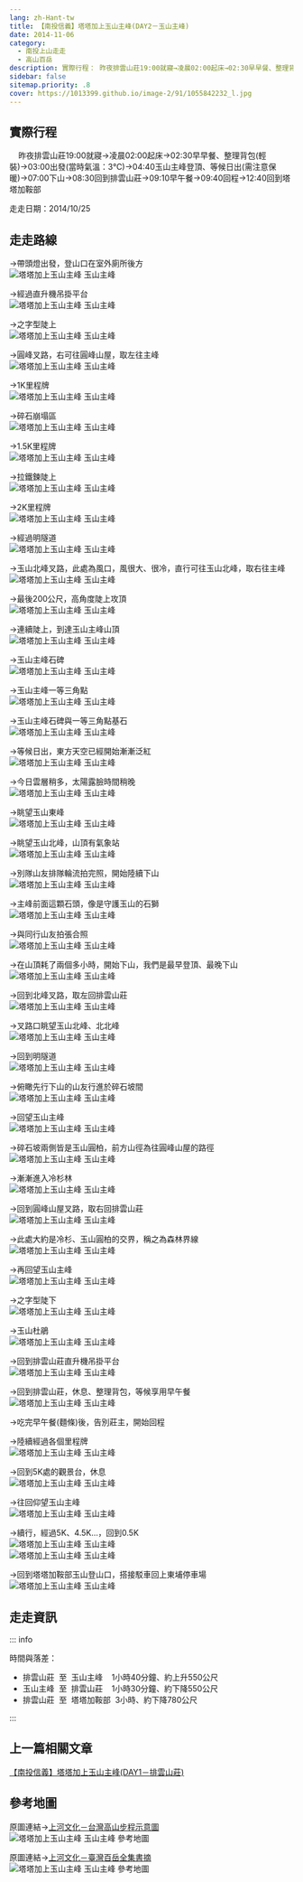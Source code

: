 ```yaml
---
lang: zh-Hant-tw
title: 【南投信義】塔塔加上玉山主峰(DAY2－玉山主峰)
date: 2014-11-06
category: 
  - 南投上山走走
  - 高山百岳
description: 實際行程： 昨夜排雲山莊19:00就寢→凌晨02:00起床→02:30早早餐、整理背包(輕裝)→03:00出發(當時氣溫：3℃)→04:40玉山主峰登頂、等候日出(需注意保暖)→07:00下山→08:30回到排雲山莊→09:10早午餐→09:40回程→12:40回到塔塔加鞍部
sidebar: false
sitemap.priority: .8
cover: https://1013399.github.io/image-2/91/1055842232_l.jpg
---
```


## 實際行程 

    昨夜排雲山莊19:00就寢→凌晨02:00起床→02:30早早餐、整理背包(輕裝)→03:00出發(當時氣溫：3℃)→04:40玉山主峰登頂、等候日出(需注意保暖)→07:00下山→08:30回到排雲山莊→09:10早午餐→09:40回程→12:40回到塔塔加鞍部

<!-- more -->

走走日期：2014/10/25

## 走走路線
→帶頭燈出發，登山口在室外廁所後方  
![塔塔加上玉山主峰 玉山主峰](https://1013399.github.io/image-2/91/1055842235_l.jpg)

→經過直升機吊掛平台  
![塔塔加上玉山主峰 玉山主峰](https://1013399.github.io/image-2/91/1055847557_l.jpg)

→之字型陡上  
![塔塔加上玉山主峰 玉山主峰](https://1013399.github.io/image-2/91/1055847657_l.jpg)

→圓峰叉路，右可往圓峰山屋，取左往主峰  
![塔塔加上玉山主峰 玉山主峰](https://1013399.github.io/image-2/91/1055847757_l.jpg)

→1K里程牌  
![塔塔加上玉山主峰 玉山主峰](https://1013399.github.io/image-2/91/1055842616_l.jpg)

→碎石崩塌區  
![塔塔加上玉山主峰 玉山主峰](https://1013399.github.io/image-2/91/1055846460_l.jpg)

→1.5K里程牌  
![塔塔加上玉山主峰 玉山主峰](https://1013399.github.io/image-2/91/1055842618_l.jpg)

→拉鐵鍊陡上  
![塔塔加上玉山主峰 玉山主峰](https://1013399.github.io/image-2/91/1055846862_l.jpg)

→2K里程牌  
![塔塔加上玉山主峰 玉山主峰](https://1013399.github.io/image-2/91/1055844595_l.jpg)

→經過明隧道  
![塔塔加上玉山主峰 玉山主峰](https://1013399.github.io/image-2/91/1055845364_l.jpg)

→玉山北峰叉路，此處為風口，風很大、很冷，直行可往玉山北峰，取右往主峰  
![塔塔加上玉山主峰 玉山主峰](https://1013399.github.io/image-2/91/1055847658_l.jpg)

→最後200公尺，高角度陡上攻頂  
![塔塔加上玉山主峰 玉山主峰](https://1013399.github.io/image-2/91/1055846462_l.jpg)

→連續陡上，到達玉山主峰山頂  
![塔塔加上玉山主峰 玉山主峰](https://1013399.github.io/image-2/91/1055845563_l.jpg)

→玉山主峰石碑  
![塔塔加上玉山主峰 玉山主峰](https://1013399.github.io/image-2/91/1055847958_l.jpg)

→玉山主峰一等三角點  
![塔塔加上玉山主峰 玉山主峰](https://1013399.github.io/image-2/91/1055846463_l.jpg)

→玉山主峰石碑與一等三角點基石  
![塔塔加上玉山主峰 玉山主峰](https://1013399.github.io/image-2/91/1055846464_l.jpg)

→等候日出，東方天空已經開始漸漸泛紅  
![塔塔加上玉山主峰 玉山主峰](https://1013399.github.io/image-2/91/1055846467_l.jpg)

→今日雲層稍多，太陽露臉時間稍晚  
![塔塔加上玉山主峰 玉山主峰](https://1013399.github.io/image-2/91/1055846871_l.jpg)

→眺望玉山東峰  
![塔塔加上玉山主峰 玉山主峰](https://1013399.github.io/image-2/91/1055848162_l.jpg)

→眺望玉山北峰，山頂有氣象站  
![塔塔加上玉山主峰 玉山主峰](https://1013399.github.io/image-2/91/1055844600_l.jpg)

→別隊山友排隊輪流拍完照，開始陸續下山  
![塔塔加上玉山主峰 玉山主峰](https://1013399.github.io/image-2/91/1055841721_l.jpg)

→主峰前面這顆石頭，像是守護玉山的石獅  
![塔塔加上玉山主峰 玉山主峰](https://1013399.github.io/image-2/91/1055842514_l.jpg)

→與同行山友拍張合照  
![塔塔加上玉山主峰 玉山主峰](https://1013399.github.io/image-2/91/1055842232_l.jpg)

→在山頂耗了兩個多小時，開始下山，我們是最早登頂、最晚下山  
![塔塔加上玉山主峰 玉山主峰](https://1013399.github.io/image-2/91/1055844213_l.jpg)

→回到北峰叉路，取左回排雲山莊  
![塔塔加上玉山主峰 玉山主峰](https://1013399.github.io/image-2/91/1055846670_l.jpg)

→叉路口眺望玉山北峰、北北峰  
![塔塔加上玉山主峰 玉山主峰](https://1013399.github.io/image-2/91/1055848065_l.jpg)

→回到明隧道  
![塔塔加上玉山主峰 玉山主峰](https://1013399.github.io/image-2/91/1055848264_l.jpg)

→俯瞰先行下山的山友行進於碎石坡間  
![塔塔加上玉山主峰 玉山主峰](https://1013399.github.io/image-2/91/1055848657_l.jpg)

→回望玉山主峰  
![塔塔加上玉山主峰 玉山主峰](https://1013399.github.io/image-2/91/1055846168_l.jpg)

→碎石坡兩側皆是玉山圓柏，前方山徑為往圓峰山屋的路徑  
![塔塔加上玉山主峰 玉山主峰](https://1013399.github.io/image-2/91/1055844603_l.jpg)

→漸漸進入冷杉林  
![塔塔加上玉山主峰 玉山主峰](https://1013399.github.io/image-2/91/1055848267_l.jpg)

→回到圓峰山屋叉路，取右回排雲山莊  
![塔塔加上玉山主峰 玉山主峰](https://1013399.github.io/image-2/91/1055846169_l.jpg)

→此處大約是冷杉、玉山圓柏的交界，稱之為森林界線  
![塔塔加上玉山主峰 玉山主峰](https://1013399.github.io/image-2/91/1055847765_l.jpg)

→再回望玉山主峰  
![塔塔加上玉山主峰 玉山主峰](https://1013399.github.io/image-2/91/1055843502_l.jpg)

→之字型陡下  
![塔塔加上玉山主峰 玉山主峰](https://1013399.github.io/image-2/91/1055845571_l.jpg)

→玉山杜鵑  
![塔塔加上玉山主峰 玉山主峰](https://1013399.github.io/image-2/91/1055847460_l.jpg)

→回到排雲山莊直升機吊掛平台  
![塔塔加上玉山主峰 玉山主峰](https://1013399.github.io/image-2/91/1055847767_l.jpg)

→回到排雲山莊，休息、整理背包，等候享用早午餐  
![塔塔加上玉山主峰 玉山主峰](https://1013399.github.io/image-2/91/1055846974_l.jpg)

→吃完早午餐(麵條)後，告別莊主，開始回程

→陸續經過各個里程牌  
![塔塔加上玉山主峰 玉山主峰](https://1013399.github.io/image-2/91/1055847869_l.jpg)

→回到5K處的觀景台，休息  
![塔塔加上玉山主峰 玉山主峰](https://1013399.github.io/image-2/91/1055848168_l.jpg)

→往回仰望玉山主峰  
![塔塔加上玉山主峰 玉山主峰](https://1013399.github.io/image-2/91/1055847673_l.jpg)

→續行，經過5K、4.5K...，回到0.5K  
![塔塔加上玉山主峰 玉山主峰](https://1013399.github.io/image-2/91/1055843504_l.jpg)  
![塔塔加上玉山主峰 玉山主峰](https://1013399.github.io/image-2/91/1055843505_l.jpg)

→回到塔塔加鞍部玉山登山口，搭接駁車回上東埔停車場  
![塔塔加上玉山主峰 玉山主峰](https://1013399.github.io/image-2/91/1055843506_l.jpg)

## 走走資訊

::: info

時間與落差：  
- 排雲山莊  至  玉山主峰    1小時40分鐘、約上升550公尺  
- 玉山主峰  至  排雲山莊    1小時30分鐘、約下降550公尺  
- 排雲山莊  至  塔塔加鞍部  3小時、約下降780公尺

:::

## 上一篇相關文章
[【南投信義】塔塔加上玉山主峰(DAY1－排雲山莊)](/posts/post-92-2014-11-05.md)

## 參考地圖 
原圖連結→[上河文化－台灣高山步程示意圖](http://www.sunriver.com.tw/map_hiking_index.htm)  
![塔塔加上玉山主峰 玉山主峰 參考地圖](https://1013399.github.io/image-2/91/1055842632_l.jpg)

原圖連結→[上河文化－臺灣百岳全集書摘](http://www.sunriver.com.tw/takayama/yushan.htm)  
![塔塔加上玉山主峰 玉山主峰 參考地圖](https://1013399.github.io/image-2/91/1056841160_l.jpg)